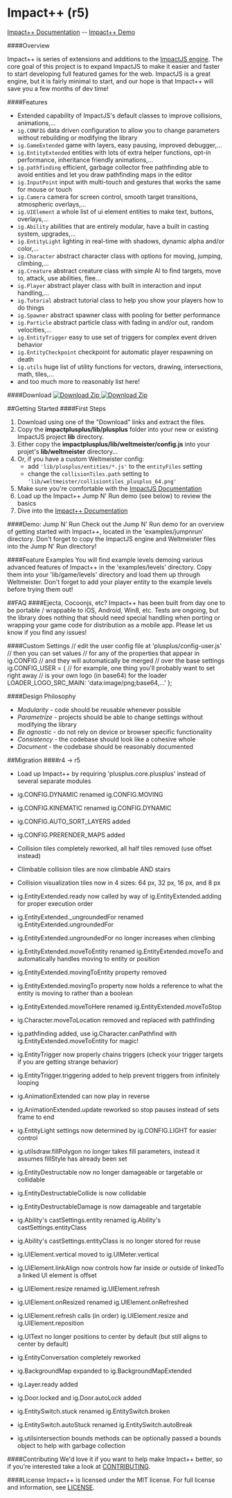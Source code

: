 Impact++ (r5)
========

[Impact++ Documentation](http://collinhover.github.com/impactplusplus) -- [Impact++ Demo](http://collinhover.github.com/impactplusplus)  
  
####Overview

Impact++ is series of extensions and additions to the [ImpactJS engine](http://impactjs.com "ImpactJS"). The core goal of this project is to expand ImpactJS to make it easier and faster to start developing full featured games for the web. ImpactJS is a great engine, but it is fairly minimal to start, and our hope is that Impact++ will save you a few months of dev time!

####Features
* Extended capability of ImpactJS's default classes to improve collisions, animations,...
* ```ig.CONFIG``` data driven configuration to allow you to change parameters without rebuilding or modifying the library
* ```ig.GameExtended``` game with layers, easy pausing, improved debugger,...
* ```ig.EntityExtended``` entities with lots of extra helper functions, opt-in performance, inheritance friendly animations,...
* ```ig.pathfinding``` efficient, garbage collector free pathfinding able to avoid entities and let you draw pathfinding maps in the editor
* ```ig.InputPoint``` input with multi-touch and gestures that works the same for mouse or touch
* ```ig.Camera``` camera for screen control, smooth target transitions, atmospheric overlays,...
* ```ig.UIElement``` a whole list of ui element entities to make text, buttons, overlays,...
* ```ig.Ability``` abilities that are entirely modular, have a built in casting system, upgrades,...
* ```ig.EntityLight``` lighting in real-time with shadows, dynamic alpha and/or color,...
* ```ig.Character``` abstract character class with options for moving, jumping, climbing,...
* ```ig.Creature``` abstract creature class with simple AI to find targets, move to, attack, use abilities, flee...
* ```ig.Player``` abstract player class with built in interaction and input handling,...
* ```ig.Tutorial``` abstract tutorial class to help you show your players how to do things
* ```ig.Spawner``` abstract spawner class with pooling for better performance
* ```ig.Particle``` abstract particle class with fading in and/or out, random velocities,...
* ```ig.EntityTrigger``` easy to use set of triggers for complex event driven behavior
* ```ig.EntityCheckpoint``` checkpoint for automatic player respawning on death
* ```ig.utils``` huge list of utility functions for vectors, drawing, intersections, math, tiles,...
* and too much more to reasonably list here!

####Download
[
![Download Zip](http://github.com/images/modules/download/zip.png)
](http://github.com/collinhover/impactplusplus/zipball/master/)
[
![Download Zip](http://github.com/images/modules/download/tar.png)
](http://github.com/collinhover/impactplusplus/tarball/master/)

##Getting Started
####First Steps
1. Download using one of the "Download" links and extract the files.
2. Copy the **impactplusplus/lib/plusplus** folder into your new or existing ImpactJS project **lib** directory.
3. Either copy the **impactplusplus/lib/weltmeister/config.js** into your projet's **lib/weltmeister** directory...
4. Or, if you have a custom Weltmeister config:
	* add ```'lib/plusplus/entities/*.js'``` to the ```entityFiles``` setting
	* change the ```collisionTiles.path``` setting to ```'lib/weltmeister/collisiontiles_plusplus_64.png'```
5. Make sure you're comfortable with the [ImpactJS Documentation](http://impactjs.com/documentation)
6. Load up the Impact++ Jump N' Run demo (see below) to review the basics
7. Dive into the [Impact++ Documentation](http://collinhover.github.com/impactplusplus)

####Demo: Jump N' Run
Check out the Jump N' Run demo for an overview of getting started with Impact++, located in the 'examples/jumpnrun' directory. Don't forget to copy the ImpactJS engine and Weltmeister files into the Jump N' Run directory!

####Feature Examples
You will find example levels demoing various advanced features of Impact++ in the 'examples/levels' directory. Copy them into your 'lib/game/levels' directory and load them up through Weltmeister. Don't forget to add your player entity to the example levels before trying them out!

##FAQ
####Ejecta, Cocoonjs, etc?
Impact++ has been built from day one to be portable / wrappable to iOS, Android, Win8, etc. Tests are ongoing, but the library does nothing that should need special handling when porting or wrapping your game code for distribution as a mobile app. Please let us know if you find any issues!

####Custom Settings
	// edit the user config file at 'plusplus/config-user.js'
	// then you can set values
	// for any of the properties that appear in ig.CONFIG
	// and they will automatically be merged
	// over the base settings
	ig.CONFIG_USER = {
		// for example, one thing you'll probably want to set right away
		// is your own logo (in base64) for the loader
		LOADER_LOGO_SRC_MAIN: 'data:image/png;base64,...'
	};

####Design Philosophy
* _Modularity_ - code should be reusable whenever possible
* _Parametrize_ - projects should be able to change settings without modifying the library
* _Be agnostic_ - do not rely on device or browser specific functionality
* _Consistency_ - the codebase should look like a cohesive whole
* _Document_ - the codebase should be reasonably documented

##Migration
####r4 -> r5
* Load up Impact++ by requiring 'plusplus.core.plusplus' instead of several separate modules

* ig.CONFIG.DYNAMIC renamed ig.CONFIG.MOVING
* ig.CONFIG.KINEMATIC renamed ig.CONFIG.DYNAMIC
* ig.CONFIG.AUTO_SORT_LAYERS added
* ig.CONFIG.PRERENDER_MAPS added
  
* Collision tiles completely reworked, all half tiles removed (use offset instead)
* Climbable collision tiles are now climbable AND stairs
* Collision visualization tiles now in 4 sizes: 64 px, 32 px, 16 px, and 8 px
  
* ig.EntityExtended.ready now called by way of ig.EntityExtended.adding for proper execution order
* ig.EntityExtended._ungroundedFor renamed ig.EntityExtended.ungroundedFor
* ig.EntityExtended.ungroundedFor no longer increases when climbing
* ig.EntityExtended.moveToEntity renamed ig.EntityExtended.moveTo and automatically handles moving to entity or position
* ig.EntityExtended.movingToEntity property removed
* ig.EntityExtended.movingTo property now holds a reference to what the entity is moving to rather than a boolean
* ig.EntityExtended.moveToHere renamed ig.EntityExtended.moveToStop
  
* ig.Character.moveToLocation removed and replaced with pathfinding
* ig.pathfinding added, use ig.Character.canPathfind with ig.EntityExtended.moveToEntity for magic!
  
* ig.EntityTrigger now properly chains triggers (check your trigger targets if you are getting strange behavior)
* ig.EntityTrigger.triggering added to help prevent triggers from infinitely looping
  
* ig.AnimationExtended can now play in reverse
* ig.AnimationExtended.update reworked so stop pauses instead of sets frame to end
  
* ig.EntityLight settings now determined by ig.CONFIG.LIGHT for easier control
* ig.utilsdraw.fillPolygon no longer takes fill parameters, instead it assumes fillStyle has already been set
  
* ig.EntityDestructable now no longer damageable or targetable or collidable
* ig.EntityDestructableCollide is now collidable
* ig.EntityDestructableDamage is now damageable and targetable
  
* ig.Ability's castSettings.entity renamed ig.Ability's castSettings.entityClass
* ig.Ability's castSettings.entityClass is no longer stored for reuse
  
* ig.UIElement.vertical moved to ig.UIMeter.vertical
* ig.UIElement.linkAlign now controls how far inside or outside of linkedTo a linked UI element is offset
* ig.UIElement.resize renamed ig.UIElement.refresh
* ig.UIElement.onResized renamed ig.UIElement.onRefreshed
* ig.UIElement.refresh calls (in order) ig.UIElement.resize and ig.UIElement.reposition
* ig.UIText no longer positions to center by default (but still aligns to center by default)
* ig.EntityConversation completely reworked
  
* ig.BackgroundMap expanded to ig.BackgroundMapExtended
* ig.Layer.ready added
* ig.Door.locked and ig.Door.autoLock added
* ig.EntitySwitch.stuck renamed ig.EntitySwitch.broken
* ig.EntitySwitch.autoStuck renamed ig.EntitySwitch.autoBreak

* ig.utilsintersection bounds methods can be optionally passed a bounds object to help with garbage collection

####Contributing
We'd love it if you want to help make Impact++ better, so if you're interested take a look at [CONTRIBUTING](https://github.com/collinhover/impactplusplus/blob/master/CONTRIBUTING.md).

####License
Impact++ is licensed under the MIT license. For full license and information, see [LICENSE](https://github.com/collinhover/impactplusplus/blob/master/LICENSE.md).